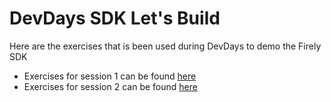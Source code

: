 # DevDays SDK Let's Build
Here are the exercises that is been used during DevDays to demo the Firely SDK

- Exercises for session 1 can be found [here](https://github.com/FirelyTeam/DevDays-SDK-LetsBuild/tree/session1-skeleton)
- Exercises for session 2 can be found [here](https://github.com/FirelyTeam/DevDays-SDK-LetsBuild/tree/session2)
